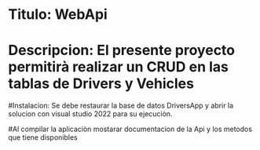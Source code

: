 # Titulo: WebApi
# Descripcion: El presente proyecto permitirà realizar un CRUD en las tablas de Drivers y Vehicles

#Instalacion: Se debe restaurar la base de datos DriversApp y abrir la solucion con visual studio 2022 para su ejecuciòn.

#Al compilar la aplicaciòn mostarar documentacion de la Api y los metodos que tiene disponibles
